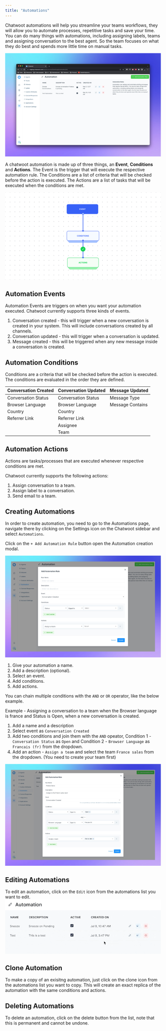 ```yaml
---
title: "Automations"
---
```


Chatwoot automations will help you streamline your teams workflows, they will allow you to automate processes, repetitive tasks and save your time. You can do many things with automations, including assigning labels, teams and assigning conversation to the best agent. So the team focuses on what they do best and spends more little time on manual tasks.

![Automations List](./images/automations/list.jpg)

A chatwoot automation is made up of three things, an **Event**, **Conditions** and **Actions**. The Event is the trigger that will execute the respective automation rule. The Conditions are a list of criteria that will be checked before the action is executed. The Actions are a list of tasks that will be executed when the conditions are met.

![Automations Flow](./images/automations/flow.png)

## Automation Events

Automation Events are triggers on when you want your automation executed. Chatwoot currently supports three kinds of events.

1. Conversation created - this will trigger when a new conversation is created in your system. This will include conversations created by all channels.
2. Conversation updated - this will trigger when a conversation is updated.
3. Message created - this will be triggered when any new message inside a conversation is created.

## Automation Conditions

Conditions are a criteria that will be checked before the action is executed. The conditions are evaluated in the order they are defined.

| Conversation Created | Conversation Updated | Message Updated  |
| -------------------- | -------------------- | ---------------- |
| Conversation Status  | Conversation Status  | Message Type     |
| Browser Language     | Browser Language     | Message Contains |
| Country              | Country              |                  |
| Referrer Link        | Referrer Link        |                  |
|                      | Assignee             |                  |
|                      | Team                 |                  |

## Automation Actions

Actions are tasks/processes that are executed whenever respective conditions are met.

Chatwoot currently supports the following actions:

1. Assign conversation to a team.
2. Assign label to a conversation.
3. Send email to a team.

## Creating Automations

In order to create automation, you need to go to the Automations page, navigate there by clicking on the Settings icon on the Chatwoot sidebar and select `Automations`.

Click on the `+ Add Automation Rule` button open the Automation creation modal.

![Automations Create](./images/automations/create.jpg)

1. Give your automation a name.
2. Add a description (optional).
3. Select an event.
4. Add conditions.
5. Add actions.

You can chain multiple conditions with the `AND` or `OR` operator, like the below example.

Example - Assigning a conversation to a team when the Browser language is france and Status is Open, when a new conversation is created.

1. Add a name and a description
2. Select event as `Conversation Created`
3. Add two conditions and join them with the `AND` opeator, Condition 1 - `Conversation Status` as `Open` and Condition 2 - `Browser Language` as `Francais (fr)` from the dropdown.
4. Add an action - `Assign a team` and select the team `France sales` from the dropdown. (You need to create your team first)

![Automations Create Example](./images/automations/create-example.jpg)

## Editing Automations

To edit an automation, click on the `Edit` icon from the automations list you want to edit.
![Automations edit](./images/automations/edit.gif)

## Clone Automation

To make a copy of an exisitng automation, just click on the clone icon from the automations list you want to copy. This will create an exact replica of the automation with the same conditions and actions.

## Deleting Automations

To delete an automation, click on the delete button from the list, note that this is permanent and cannot be undone.
